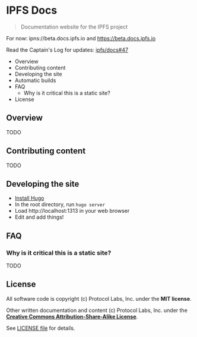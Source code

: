 # IPFS Docs

> Documentation website for the IPFS project

For now: ipns://beta.docs.ipfs.io and https://beta.docs.ipfs.io

Read the Captain's Log for updates: [ipfs/docs#47](https://github.com/ipfs/docs/issues/47)

- Overview
- Contributing content
- Developing the site
- Automatic builds
- FAQ
  - Why is it critical this is a static site?
- License


## Overview

TODO


## Contributing content

TODO


## Developing the site

* [Install Hugo](https://gohugo.io/)
* In the root directory, run `hugo server`
* Load http://localhost:1313 in your web browser
* Edit and add things!


## FAQ

### Why is it critical this is a static site?

TODO


## License

All software code is copyright (c) Protocol Labs, Inc. under the **MIT license**.

Other written documentation and content (c) Protocol Labs, Inc. under the [**Creative Commons Attribution-Share-Alike License**](https://creativecommons.org/licenses/by/4.0/).

See [LICENSE file](./LICENSE) for details.

